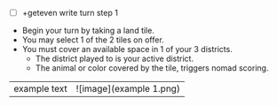 - [ ] +geteven write turn step 1  
* Begin your turn by taking a land tile.
* You may select 1 of the 2 tiles on offer.
* You must cover an available space in 1 of your 3 districts. 
  * The district played to is your active district.
  * The animal or color covered by the tile, triggers nomad scoring.


|||
---|---
|example text|![image](example 1.png)|